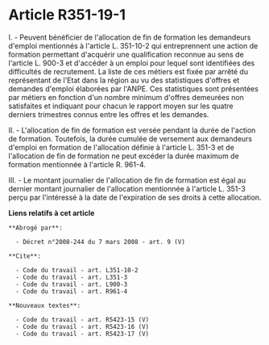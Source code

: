 # Article R351-19-1

I. - Peuvent bénéficier de l'allocation de fin de formation les demandeurs d'emploi mentionnés à l'article L. 351-10-2 qui
entreprennent une action de formation permettant d'acquérir une qualification reconnue au sens de l'article L. 900-3 et
d'accéder à un emploi pour lequel sont identifiées des difficultés de recrutement. La liste de ces métiers est fixée par
arrêté du représentant de l'Etat dans la région au vu des statistiques d'offres et demandes d'emploi élaborées par l'ANPE.
Ces statistiques sont présentées par métiers en fonction d'un nombre minimum d'offres demeurées non satisfaites et indiquant
pour chacun le rapport moyen sur les quatre derniers trimestres connus entre les offres et les demandes.

II. - L'allocation de fin de formation est versée pendant la durée de l'action de formation. Toutefois, la durée cumulée de
versement aux demandeurs d'emploi en formation de l'allocation définie à l'article L. 351-3 et de l'allocation de fin de
formation ne peut excéder la durée maximum de formation mentionnée à l'article R. 961-4.

III. - Le montant journalier de l'allocation de fin de formation est égal au dernier montant journalier de l'allocation
mentionnée à l'article L. 351-3 perçu par l'intéressé à la date de l'expiration de ses droits à cette allocation.

**Liens relatifs à cet article**

	**Abrogé par**:

	  - Décret n°2008-244 du 7 mars 2008 - art. 9 (V)

	**Cite**:

	  - Code du travail - art. L351-10-2
	  - Code du travail - art. L351-3
	  - Code du travail - art. L900-3
	  - Code du travail - art. R961-4

	**Nouveaux textes**:

	  - Code du travail - art. R5423-15 (V)
	  - Code du travail - art. R5423-16 (V)
	  - Code du travail - art. R5423-17 (V)
